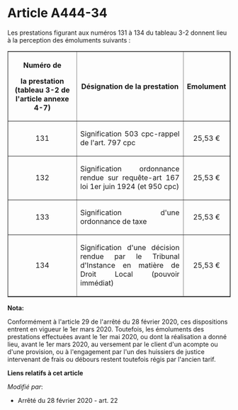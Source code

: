 # Article A444-34

Les prestations figurant aux numéros 131 à 134 du tableau 3-2 donnent lieu à la perception des émoluments suivants :

<table border="1">
  <tbody>
    <tr>
      <th>

Numéro de

la prestation (tableau 3-2 de l'article annexe 4-7)

</th>
      <th>Désignation de la prestation</th>
      <th>Emolument</th>
    </tr>
    <tr>
      <td align="center">

131</td>
      <td align="justify">

Signification 503 cpc-rappel de l'art. 797 cpc</td>
      <td align="center">

25,53 €</td>
    </tr>
    <tr>
      <td align="center">

132</td>
      <td align="justify">

Signification ordonnance rendue sur requête-art 167 loi 1er juin 1924 (et 950 cpc)</td>
      <td align="center">

25,53 €</td>
    </tr>
    <tr>
      <td align="center">

133</td>
      <td align="justify">

Signification d'une ordonnance de taxe</td>
      <td align="center">

25,53 €</td>
    </tr>
    <tr>
      <td align="center">

134</td>
      <td align="justify">

Signification d'une décision rendue par le Tribunal d'Instance en matière de Droit Local (pouvoir immédiat)</td>
      <td align="center">

25,53 €</td>
    </tr>
  </tbody>
</table>

**Nota:**

Conformément à l'article 29 de l'arrêté du 28 février 2020, ces dispositions entrent en vigueur le 1er mars 2020. Toutefois,
les émoluments des prestations effectuées avant le 1er mai 2020, ou dont la réalisation a donné lieu, avant le 1er mars 2020,
au versement par le client d'un acompte ou d'une provision, ou à l'engagement par l'un des huissiers de justice intervenant
de frais ou débours restent toutefois régis par l'ancien tarif.

**Liens relatifs à cet article**

_Modifié par_:

  - Arrêté du 28 février 2020 - art. 22
